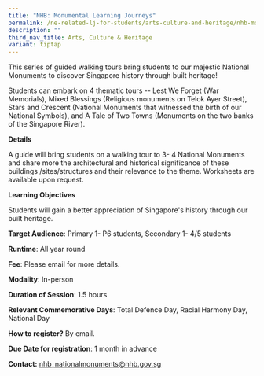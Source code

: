 ```yaml
---
title: "NHB: Monumental Learning Journeys"
permalink: /ne-related-lj-for-students/arts-culture-and-heritage/nhb-monumental-learning-journeys/
description: ""
third_nav_title: Arts, Culture & Heritage
variant: tiptap
---
```

This series of guided walking tours bring students to our majestic National Monuments to discover Singapore history through built heritage! 

Students can embark on 4 thematic tours -- Lest We Forget (War Memorials), Mixed Blessings (Religious monuments on Telok Ayer Street), Stars and Crescent (National Monuments that witnessed the birth of our National Symbols), and A Tale of Two Towns (Monuments on the two banks of the Singapore River).

**Details**		

A guide will bring students on a walking tour to 3- 4 National Monuments and share more the architectural and historical significance of these buildings /sites/structures and their relevance to the theme. Worksheets are available upon request.
		
**Learning Objectives**		

Students will gain a better appreciation of Singapore's history through our built heritage.
		
**Target Audience**: Primary 1- P6 students, Secondary 1- 4/5 students

**Runtime**: All year round		

**Fee**: Please email for more details.		

**Modality**: In-person
		
		
**Duration of Session**: 1.5 hours 			
		
**Relevant Commemorative Days**: Total Defence Day, Racial Harmony Day, National Day 		

**How to register?** By email.		

**Due Date for registration**: 1 month in advance 		
		
**Contact:** nhb_nationalmonuments@nhb.gov.sg